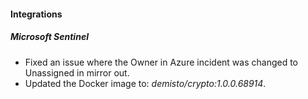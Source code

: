 
#### Integrations

##### Microsoft Sentinel

- Fixed an issue where the Owner in Azure incident was changed to Unassigned in mirror out.
- Updated the Docker image to: *demisto/crypto:1.0.0.68914*.
